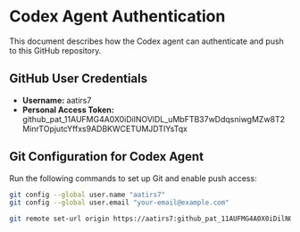 # Codex Agent Authentication

This document describes how the Codex agent can authenticate and push to this GitHub repository.

## GitHub User Credentials

- **Username:** aatirs7  
- **Personal Access Token:** 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

## Git Configuration for Codex Agent

Run the following commands to set up Git and enable push access:

```bash
git config --global user.name "aatirs7"
git config --global user.email "your-email@example.com"

git remote set-url origin https://aatirs7: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@github.com/aatirs7/<REPO>.git
